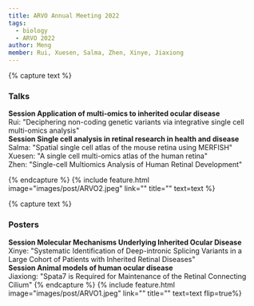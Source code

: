 ```yaml
---
title: ARVO Annual Meeting 2022
tags:
  - biology
  - ARVO 2022
author: Meng
member: Rui, Xuesen, Salma, Zhen, Xinye, Jiaxiong
---
```

{% capture text %} 
### Talks
<b>Session Application of multi-omics to inherited ocular disease</b>
<br>Rui: "Deciphering non-coding genetic variants via integrative single cell multi-omics analysis" <br>
<b>Session Single cell analysis in retinal research in health and disease</b>
<br>Salma: "Spatial single cell atlas of the mouse retina using MERFISH"
<br>Xuesen: "A single cell multi-omics atlas of the human retina"
<br>Zhen: "Single-cell Multiomics Analysis of Human Retinal Development"

{% endcapture %}
{% include feature.html image="images/post/ARVO2.jpeg" link="" title="" text=text %}

{% capture text %} 
### Posters
<b>Session Molecular Mechanisms Underlying Inherited Ocular Disease</b>
<br>Xinye: "Systematic Identification of Deep-intronic Splicing Variants in a Large Cohort of Patients with Inherited Retinal Diseases"<br>
<b>Session Animal models of human ocular disease</b>
<br>Jiaxiong: "Spata7 is Required for Maintenance of the Retinal Connecting Cilium"
{% endcapture %}
{% include feature.html image="images/post/ARVO1.jpeg" link="" title="" text=text flip=true%}


